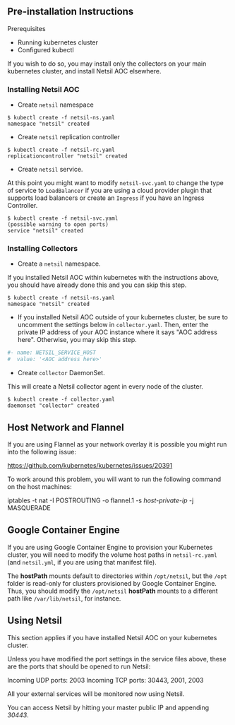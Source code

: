 ## Pre-installation Instructions
Prerequisites
- Running kubernetes cluster
- Configured kubectl

If you wish to do so, you may install only the collectors on your main kubernetes cluster, and install Netsil AOC elsewhere.


### Installing Netsil AOC
* Create ```netsil``` namespace
```
$ kubectl create -f netsil-ns.yaml 
namespace "netsil" created
```

* Create ```netsil``` replication controller
```
$ kubectl create -f netsil-rc.yaml 
replicationcontroller "netsil" created
```

* Create ```netsil``` service.
    
At this point you might want to modify ```netsil-svc.yaml``` to change the type of service to ```LoadBalancer``` if you are using a cloud provider plugin that supports load balancers or create an ```Ingress``` if you have an Ingress Controller.

```
$ kubectl create -f netsil-svc.yaml 
(possible warning to open ports)
service "netsil" created

```


### Installing Collectors
* Create a ```netsil``` namespace.
    
If you installed Netsil AOC within kubernetes with the instructions above, you should have already done this and you can skip this step.
```
$ kubectl create -f netsil-ns.yaml 
namespace "netsil" created
```

* If you installed Netsil AOC outside of your kubernetes cluster, be sure to uncomment the settings below in `collector.yaml`. Then, enter the private IP address of your AOC instance where it says "AOC address here". Otherwise, you may skip this step.
```bash
#- name: NETSIL_SERVICE_HOST
#  value: '<AOC address here>'
```

* Create ```collector``` DaemonSet.
     
This will create a Netsil collector agent in every node of the cluster.
```
$ kubectl create -f collector.yaml
daemonset "collector" created
```


## Host Network and Flannel
If you are using Flannel as your network overlay it is possible you might run into the following issue: 

https://github.com/kubernetes/kubernetes/issues/20391

To work around this problem, you will want to run the following command on the host machines: 


iptables -t nat -I POSTROUTING -o flannel.1 -s *host-private-ip* -j MASQUERADE


## Google Container Engine
If you are using Google Container Engine to provision your Kubernetes cluster, you will need to modify the volume host paths in `netsil-rc.yaml` (and `netsil.yml`, if you are using that manifest file).

The **hostPath** mounts default to directories within `/opt/netsil`, but the `/opt` folder is read-only for clusters provisioned by Google Container Engine. Thus, you should modify the `/opt/netsil` **hostPath** mounts to a different path like `/var/lib/netsil`, for instance.


## Using Netsil
This section applies if you have installed Netsil AOC on your kubernetes cluster.

Unless you have modified the port settings in the service files above, these are the ports that should be opened to run Netsil:

Incoming UDP ports: 2003
Incoming TCP ports: 30443, 2001, 2003

All your external services will be monitored now using Netsil.

You can access Netsil by hitting your master public IP and appending *30443*. 
